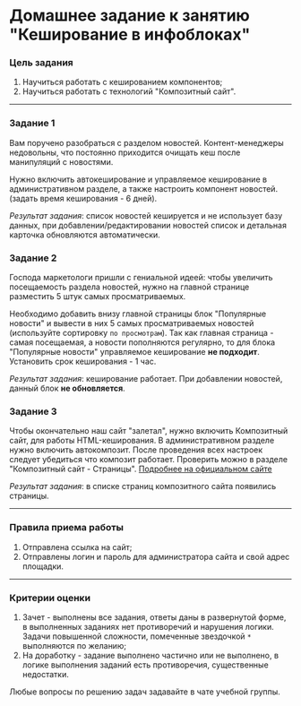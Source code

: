 
# Домашнее задание к занятию "Кеширование в инфоблоках"

### Цель задания

1. Научиться работать с кешированием компонентов;
2. Научиться работать с технологий "Композитный сайт".

------

### Задание 1

Вам поручено разобраться с разделом новостей. Контент-менеджеры недовольны, что постоянно приходится очищать кеш после манипуляций с новостями.

Нужно включить автокеширование и управляемое кеширование в административном разделе, а также настроить компонент новостей. 
(задать время кеширования - 6 дней).

_Результат задания_: список новостей кешируется и не использует базу данных, при добавлении/редактировании новостей список и детальная карточка обновляются автоматически.

### Задание 2

Господа маркетологи пришли с гениальной идеей: чтобы увеличить посещаемость раздела новостей, нужно на главной странице разместить 5 штук самых просматриваемых.

Необходимо добавить внизу главной страницы блок "Популярные новости" и вывести в них 5 самых просматриваемых новостей (используйте сортировку `по просмотрам`).
Так как главная страница - самая посещаемая, а новости пополняются регулярно, то для блока "Популярные новости" управляемое кеширование **не подходит**. Установить срок кеширования - 1 час.

_Результат задания_: кеширование работает. При добавлении новостей, данный блок **не обновляется**.

### Задание 3

Чтобы окончательно наш сайт "залетал", нужно включить Композитный сайт, для работы HTML-кеширования.
В административном разделе нужно включить автокомпозит.
После проведения всех настроек следует убедиться что композит работает.
Проверить можно в разделе "Композитный сайт - Страницы". [Подробнее на официальном сайте](https://dev.1c-bitrix.ru/learning/course/?COURSE_ID=39&LESSON_ID=8629&LESSON_PATH=3910.3259.8629)

_Результат задания_: в списке страниц композитного сайта появились страницы.

------

### Правила приема работы

1. Отправлена ссылка на сайт;
2. Отправлены логин и пароль для администратора сайта и свой адрес площадки.

------

### Критерии оценки

1. Зачет - выполнены все задания, ответы даны в развернутой форме, в выполненных заданиях нет противоречий и нарушения логики. Задачи повышенной сложности, помеченные звездочкой `*` выполняются по желанию;
2. На доработку - задание выполнено частично или не выполнено, в логике выполнения заданий есть противоречия, существенные недостатки.

Любые вопросы по решению задач задавайте в чате учебной группы.
